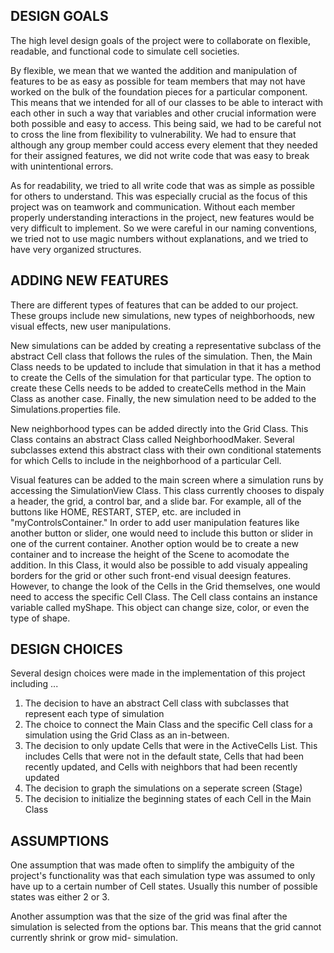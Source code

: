 ## DESIGN GOALS
The high level design goals of the project were to collaborate on flexible, readable, and functional code to simulate cell societies. 

By flexible, we mean that we wanted the addition and manipulation of features to be as easy as possible for team members that may not have worked on the bulk of the foundation pieces for a particular component. This means that we intended for all of our classes to be able to interact with each other in such a way that variables and other crucial information were both possible and easy to access. This being said, we had to be careful not to cross the line from flexibility to vulnerability. We had to ensure that although any group member could access every element that they needed for their assigned features, we did not write code that was easy to break with unintentional errors. 

As for readability, we tried to all write code that was as simple as possible for others to understand. This was especially crucial as the focus of this project was on teamwork and communication. Without each member properly understanding interactions in the project, new features would be very difficult to implement. So we were careful in our naming conventions, we tried not to use magic numbers without explanations, and we tried to have very organized structures. 

## ADDING NEW FEATURES
There are different types of features that can be added to our project. These groups include new simulations, new types of neighborhoods, new visual effects, new user manipulations.

New simulations can be added by creating a representative subclass of the abstract Cell class that follows the rules of the simulation. Then, the Main Class needs to be updated to include that simulation in that it has a method to create the Cells of the simulation for that particular type. The option to create these Cells needs to be added to createCells method in the Main Class as another case. Finally, the new simulation need to be added to the Simulations.properties file. 

New neighborhood types can be added directly into the Grid Class. This Class contains an abstract Class called NeighborhoodMaker. Several subclasses extend this abstract class with their own conditional statements for which Cells to include in the neighborhood of a particular Cell. 

Visual features can be added to the main screen where a simulation runs by accessing the SimulationView Class. This class currently chooses to dispaly a header, the grid, a control bar, and a slide bar. For example, all of the buttons like HOME, RESTART, STEP, etc. are included in "myControlsContainer." In order to add user manipulation features like another button or slider, one would need to include this button or slider in one of the current container. Another option would be to create a new container and to increase the height of the Scene to acomodate the addition. In this Class, it would also be possible to add visualy appealing borders for the grid or other such front-end visual deesign features. 
However, to change the look of the Cells in the Grid themselves, one would need to access the specific Cell Class. The Cell class contains an instance variable called myShape. This object can change size, color, or even the type of shape. 



## DESIGN CHOICES 
Several design choices were made in the implementation of this project including ...
1. The decision to have an abstract Cell class with subclasses that represent each type of simulation
2. The choice to connect the Main Class and the specific Cell class for a simulation using the Grid Class as an in-between. 
3. The decision to only update Cells that were in the ActiveCells List. This includes Cells that were not in the default state, Cells that had been recently updated, and Cells with neighbors that had been recently updated 
3. The decision to graph the simulations on a seperate screen (Stage)
4. The decision to initialize the beginning states of each Cell in the Main Class

## ASSUMPTIONS 

One assumption that was made often to simplify the ambiguity of the project's functionality was that each simulation type was assumed to only have up to a certain number of Cell states. Usually this number of possible states was either 2 or 3. 

Another assumption was that the size of the grid was final after the simulation is selected from the options bar. This means that the grid cannot currently shrink or grow mid- simulation. 
